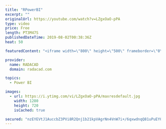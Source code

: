 ```yaml
---
title: "RPowerBI"
excerpt: ""
originalUrl: https://youtube.com/watch?v=LZgxOaO-pPA
type: video
price: Free
length: PT3M47S
publishedDateTime: 2019-08-02T00:38:36Z
heat: 50

featuredContent: "<iframe width=\"800\" height=\"500\" frameborder=\"0\" src=\"https://www.youtube.com/embed/LZgxOaO-pPA\" allow=\"accelerometer; autoplay; encrypted-media; gyroscope; picture-in-picture\" allowfullscreen></iframe>"

provider:
  name: RADACAD
  domain: radacad.com

topics:
  - Power BI

images:
  - url: https://i.ytimg.com/vi/LZgxOaO-pPA/maxresdefault.jpg
    width: 1280
    height: 720
    isCached: true

secured: "nzEYEVtJ1AuccbZ3PVi8R2Qnj1b21kpVAgrNn4VnW7i+/6qxwdnqQ81uPuEY0Vog7wtZ2NCgl8Lf7huVZfHoVskX1oYP6Tu90tz2ROryWprzosygjobOzUdukxbORoFyj6D0IAWTY/Te0Mp6ZM/XJBYKURmjNgg9dac010CH2JodhIRVOPppwbd994z3E4emwpHiidQO02hhkWrtatmJmMD+TCqOpRBPFnzq15UJsQU8YroteT5b5uo6gFkcwGmkdFnyvKjBNCCC9wQt7KxbEQ61JtvDO3LHU98vRvxqd36+/NWWtdjdST79qBR1Cuoj/031pbrhHC0sXJ3IDP6MW+gikKePahl0kxNcqn9lxn9LcZbRWif5EE4TlJa+zs+J+OdEC9PQUm0Pun0XkbXvdTiqQbq7Oh0dobZ3oTCCOHE=;iSLAoE+eWBDunbN5agh2ow=="
---
```


